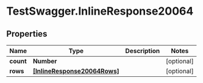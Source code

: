 # TestSwagger.InlineResponse20064

## Properties

Name | Type | Description | Notes
------------ | ------------- | ------------- | -------------
**count** | **Number** |  | [optional] 
**rows** | [**[InlineResponse20064Rows]**](InlineResponse20064Rows.md) |  | [optional] 


